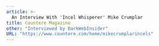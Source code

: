 ```yaml
---
article: >-
  An Interview With 'Incel Whisperer' Mike Crumplar
title: Countere Magazine
other: "Interviewed by DarkWebInsider"
URL: "https://www.countere.com/home/mikecrumplarincels"
---
```

